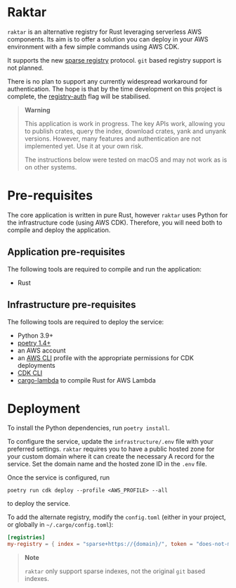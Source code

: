 # Raktar

`raktar` is an alternative registry for Rust leveraging serverless AWS components.
Its aim is to offer a solution you can deploy in your AWS environment with a
few simple commands using AWS CDK.

It supports the new [sparse registry](https://blog.rust-lang.org/2022/06/22/sparse-registry-testing.html)
protocol. `git` based registry support is not planned.

There is no plan to support any currently widespread workaround for authentication.
The hope is that by the time development on this project is complete, the
[registry-auth](https://doc.rust-lang.org/nightly/cargo/reference/unstable.html#registry-auth)
flag will be stabilised.

> **Warning**
>
> This application is work in progress. The key APIs work, allowing you to publish crates, query the index, download crates, yank and unyank versions.
> However, many features and authentication are not implemented yet. Use it at your own risk.
>
> The instructions below were tested on macOS and may not work as is on other systems.

# Pre-requisites

The core application is written in pure Rust, however `raktar` uses Python for the infrastructure code (using AWS CDK). Therefore, you will need both to compile and deploy the application.

## Application pre-requisites
The following tools are required to compile and run the application:
- Rust

## Infrastructure pre-requisites
The following tools are required to deploy the service:
- Python 3.9+
- [poetry 1.4+](https://python-poetry.org/)
- an AWS account
- an [AWS CLI](https://docs.aws.amazon.com/cli/latest/userguide/cli-chap-getting-started.html) profile with the appropriate permissions for CDK deployments
- [CDK CLI](https://docs.aws.amazon.com/cdk/v2/guide/getting_started.html)
- [cargo-lambda](https://www.cargo-lambda.info/) to compile Rust for AWS Lambda

# Deployment

To install the Python dependencies, run `poetry install`.

To configure the service, update the `infrastructure/.env` file with your preferred settings. `raktar` requires you to have a public hosted zone for your custom domain where it can create the necessary A record for the service. Set the domain name and the hosted zone ID in the `.env` file.

Once the service is configured, run

```shell
poetry run cdk deploy --profile <AWS_PROFILE> --all
```

to deploy the service.

To add the alternate registry, modify the `config.toml` (either in your project, or globally in `~/.cargo/config.toml`):

```toml
[registries]
my-registry = { index = "sparse+https://{domain}/", token = "does-not-matter-for-now" }
```

> **Note**
>
> `raktar` only support sparse indexes, not the original `git` based indexes.
